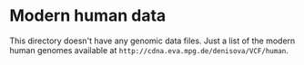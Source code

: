 # Modern human data

This directory doesn't have any genomic data files. Just a list of the
modern human genomes available at
`http://cdna.eva.mpg.de/denisova/VCF/human`.
